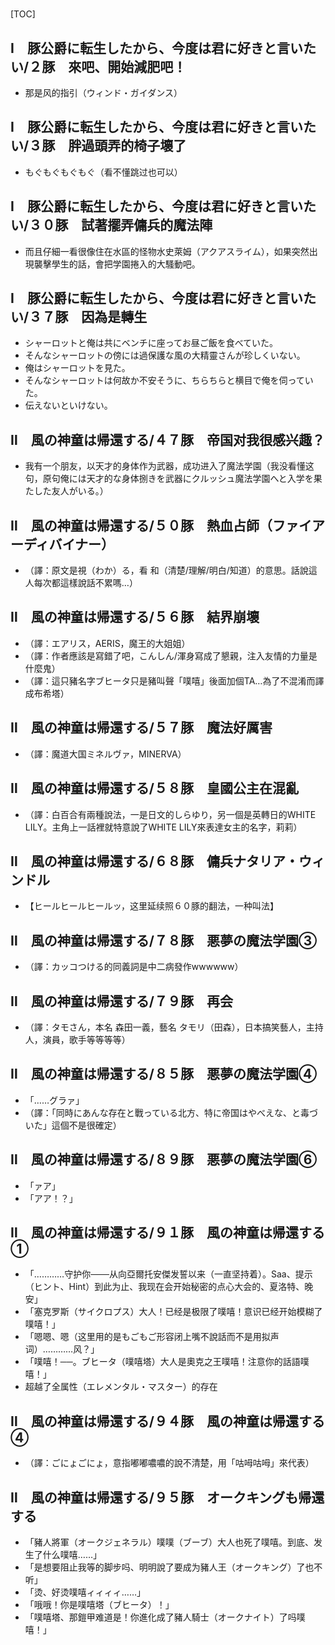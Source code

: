 # 

[TOC]

## Ⅰ　豚公爵に転生したから、今度は君に好きと言いたい/２豚　來吧、開始減肥吧！

- 那是风的指引（ウィンド・ガイダンス）


## Ⅰ　豚公爵に転生したから、今度は君に好きと言いたい/３豚　胖過頭弄的椅子壞了

- もぐもぐもぐもぐ（看不懂跳过也可以）


## Ⅰ　豚公爵に転生したから、今度は君に好きと言いたい/３０豚　試著擺弄傭兵的魔法陣

- 而且仔細一看很像住在水區的怪物水史萊姆（アクアスライム），如果突然出現襲擊學生的話，會把学園捲入的大騷動吧。


## Ⅰ　豚公爵に転生したから、今度は君に好きと言いたい/３７豚　因為是轉生

- シャーロットと俺は共にベンチに座ってお昼ご飯を食べていた。
- そんなシャーロットの傍には過保護な風の大精靈さんが珍しくいない。
- 俺はシャーロットを見た。
- そんなシャーロットは何故か不安そうに、ちらちらと横目で俺を伺っていた。
- 伝えないといけない。


## Ⅱ　風の神童は帰還する/４７豚　帝国对我很感兴趣？

- 我有一个朋友，以天才的身体作为武器，成功进入了魔法学園（我没看懂这句，原句俺には天才的な身体捌きを武器にクルッシュ魔法学園へと入学を果たした友人がいる。）


## Ⅱ　風の神童は帰還する/５０豚　熱血占師（ファイアーディバイナー）

- （譯：原文是視（わか）る，看 和（清楚/理解/明白/知道）的意思。話說這人每次都這樣說話不累嗎…）


## Ⅱ　風の神童は帰還する/５６豚　結界崩壞

- （譯：エアリス，AERIS，魔王的大姐姐）
- （譯：作者應該是寫錯了吧，こんしん/渾身寫成了懇親，注入友情的力量是什麼鬼）
- （譯：這只豬名字ブヒータ只是豬叫聲「噗嘻」後面加個TA…為了不混淆而譯成布希塔）


## Ⅱ　風の神童は帰還する/５７豚　魔法好厲害

- （譯：魔道大国ミネルヴァ，MINERVA）


## Ⅱ　風の神童は帰還する/５８豚　皇國公主在混亂

- （譯：白百合有兩種說法，一是日文的しらゆり，另一個是英轉日的WHITE LILY。主角上一話裡就特意說了WHITE LILY來表達女主的名字，莉莉）


## Ⅱ　風の神童は帰還する/６８豚　傭兵ナタリア・ウィンドル

- 【ヒールヒールヒールッ，这里延续照６０豚的翻法，一种叫法】


## Ⅱ　風の神童は帰還する/７８豚　悪夢の魔法学園③

- （譯：カッコつける的同義詞是中二病發作wwwwww）


## Ⅱ　風の神童は帰還する/７９豚　再会

- （譯：タモさん，本名 森田一義，藝名 タモリ（田森），日本搞笑藝人，主持人，演員，歌手等等等等）


## Ⅱ　風の神童は帰還する/８５豚　悪夢の魔法学園④

- 「……グラァ」
- （譯：「同時にあんな存在と戰っている北方、特に帝国はやべえな、と毒づいた」這個不是很確定）


## Ⅱ　風の神童は帰還する/８９豚　悪夢の魔法学園⑥

- 「ァア」
- 「アア！？」


## Ⅱ　風の神童は帰還する/９１豚　風の神童は帰還する①

- 「…………守护你───从向亞爾托安傑发誓以来（一直坚持着）。Saa、提示（ヒント、Hint）到此为止、我现在会开始秘密的点心大会的、夏洛特、晚安」
- 「塞克罗斯（サイクロプス）大人！已经是极限了噗嘻！意识已经开始模糊了噗嘻！」
- 「嗯嗯、嗯（这里用的是もごもご形容闭上嘴不說話而不是用拟声词）…………风？」
- 「噗嘻！──。ブヒータ（噗嘻塔）大人是奧克之王噗嘻！注意你的話語噗嘻！」
- 超越了全属性（エレメンタル・マスター）的存在


## Ⅱ　風の神童は帰還する/９４豚　風の神童は帰還する④

- （譯：ごにょごにょ，意指嘟嘟噥噥的說不清楚，用「咕呣咕呣」來代表）


## Ⅱ　風の神童は帰還する/９５豚　オークキングも帰還する

- 「豬人將軍（オークジェネラル）噗噗（ブーブ）大人也死了噗嘻。到底、发生了什么噗嘻……」
- 「是想要阻止我等的脚步吗、明明說了要成为豬人王（オークキング）了也不听」
- 「烫、好烫噗嘻ィィィィ……」
- 「哦哦！你是噗嘻塔（ブヒータ）！」
- 「噗嘻塔、那鎧甲难道是！你進化成了豬人騎士（オークナイト）了吗噗嘻！」
